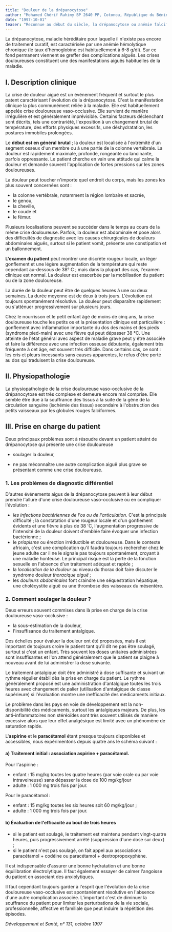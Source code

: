 ```yaml
---
title: "Douleur de la drépanocytose"
author: "Mohamed Chérif Rahimy BP 2640 PP, Cotonou, République du Bénin."
date: "1997-10-01"
teaser: "Reconnue au début du siècle, la drépanocytose ou anémie falciforme ou hémoglobinopathie S est une maladie autosomique récessive (pour que l'enfant soit malade, il faut qu'il ait reçu de chacun de ses deux parents le gène anormal) due à la présence de l'hémoglobine S dans les globules rouges. Il s'agit d'une affection fréquente, avec une spécificité ethnique et qui touche principalement les populations d'origine africaine et indienne ; par exemple, en Afrique au sud du Sahara et plus particulièrement dans les pays du golfe du Bénin, la prévalence des transmetteurs atteint 30 % de la population."
---
```


La drépanocytose, maladie héréditaire pour laquelle il n'existe pas encore de traitement curatif, est caractérisée par une anémie hémolytique chronique (le taux d'hémoglobine est habituellement à 6-8 g/dl). Sur ce fond permanent viennent se greffer des complications aiguës. Les crises douloureuses constituent une des manifestations aiguës habituelles de la maladie.

## **I. Description clinique**

La crise de douleur aiguë est un événement fréquent et surtout le plus patent caractérisant l'évolution de la drépanocytose. C'est la manifestation clinique la plus communément reliée à la maladie. Elle est habituellement appelée crise douloureuse vaso-occlusive. Elle survient de manière irrégulière et est généralement imprévisible. Certains facteurs déclenchant sont décrits, tels une contrariété, l'exposition à un changement brutal de température, des efforts physiques excessifs, une déshydratation, les postures immobiles prolongées.

Le **début est en général brutal** ; la douleur est localisée à l'extrémité d'un segment osseux d'un membre ou à une partie de la colonne vertébrale. La douleur est rapidement maximale, profonde, rongeante ou lancinante, parfois oppressante. Le patient cherche en vain une attitude qui calme la douleur et demande souvent l'application de fortes pressions sur les zones douloureuses.

La douleur peut toucher n'importe quel endroit du corps, mais les zones les plus souvent concernées sont :

*   la colonne vertébrale, notamment la région lombaire et sacrée,
*   le genou,
*   la cheville,
*   le coude et
*   le fémur.

Plusieurs localisations peuvent se succéder dans le temps au cours de la même crise douloureuse. Parfois, la douleur est abdominale et pose alors des difficultés de diagnostic avec les causes chirurgicales de douleurs abdominales aiguës, surtout si le patient vomit, présente une constipation et un ballonnement.

**L'examen du patient** peut montrer une discrète rougeur locale, un léger gonflement et une légère augmentation de la température qui reste cependant au-dessous de 38° C ; mais dans la plupart des cas, l'examen clinique est normal. La douleur est exacerbée par la mobilisation du patient ou de la zone douloureuse.

La durée de la douleur peut être de quelques heures à une ou deux semaines. La durée moyenne est de deux à trois jours. L'évolution est toujours spontanément résolutive. La douleur peut disparaître rapidement ou s'atténuer progressivement sur plusieurs jours.

Chez le nourrisson et le petit enfant âgé de moins de cinq ans, la crise douloureuse touche les petits os et la présentation clinique est particulière : gonflement avec inflammation importante du dos des mains et des pieds (syndrome pied-main) avec une fièvre qui peut dépasser 38 °C. Une atteinte de l'état général avec aspect de maladie grave peut y être associée et faire la différence avec une infection osseuse débutante, également très fréquente à cet âge, est souvent très difficile. Dans certains cas, ce sont : les cris et pleurs incessants sans causes apparentes, le refus d'être porté au dos qui traduisent la crise douloureuse.

## **II. Physiopathologie**

La physiopathologie de la crise douloureuse vaso-occlusive de la drépanocytose est très complexe et demeure encore mal comprise. Elle semble être due à la souffrance des tissus à la suite de la gêne de la circulation sanguine (ischémie des tissus) secondaire à l'obstruction des petits vaisseaux par les globules rouges falciformes.

## **III. Prise en charge du patient**

Deux principaux problèmes sont à résoudre devant un patient atteint de drépanocytose qui présente une crise douloureuse

*   soulager la douleur,

*   ne pas méconnaître une autre complication aiguë plus grave se présentant comme une crise douloureuse.

### **1. Les problèmes de diagnostic différentiel**

D'autres événements aigus de la drépanocytose peuvent à leur début prendre l'allure d'une crise douloureuse vaso-occlusive ou en compliquer l'évolution :

*   _les infections bactériennes de l'os ou de_ _l'articulation._ C'est la principale difficulté ; la constatation d'une rougeur locale et d'un gonflement évidents et une fièvre à plus de 38 'C, l'augmentation progressive de l'intensité de la douleur doivent d'emblée faire évoquer une infection bactérienne ;
*   le _priapisme_ ou érection irréductible et douloureuse. Dans le contexte africain, c'est une complication qu'il faudra toujours rechercher chez le jeune adulte car il ne le signale pas toujours spontanément, croyant à une maladie honteuse. Le principal risque est la perte de la fonction sexuelle en l'absence d'un traitement adéquat et rapide ;
*   la _localisation de la douleur_ au niveau du thorax doit faire discuter le syndrome douleur _thoracique aiguë ;_
*   les _douleurs abdominales_ font craindre une séquestration hépatique, une cholécystite aiguë ou une thrombose des vaisseaux du mésentère.

### **2. Comment soulager la douleur ?**

Deux erreurs souvent commises dans là prise en charge de la crise douloureuse vaso-occlusive :

*   la sous-estimation de la douleur,
*   l'insuffisance du traitement antalgique.

Des échelles pour évaluer la douleur ont été proposées, mais il est important de toujours croire le patient tant qu'il dit ne pas être soulagé, surtout si c'est un enfant. Très souvent les doses unitaires administrées sont insuffisantes et l'on attend généralement que le patient se plaigne à nouveau avant de lui administrer la dose suivante.

Le traitement antalgique doit être administré à dose suffisante et suivant un rythme régulier établi dès la prise en charge du patient. Le rythme généralement proposé est une administration d'antalgique toutes les trois heures avec changement de palier (utilisation d'antalgique de classe supérieure) si l'évaluation montre une inefficacité des médicaments initiaux.

Le problème dans les pays en voie de développement est la non-disponibilité des médicaments, surtout les antalgiques majeurs. De plus, les anti-inflammatoires non stéréoïdes sont très souvent utilisés de manière excessive alors que leur effet analgésique est limité avec un phénomène de saturation rapide.

L'**aspirine** et le **paracétamol** étant presque toujours disponibles et accessibles, nous expérimentons depuis quatre ans le schéma suivant :

#### a) Traitement initial : association aspirine + paracétamol.

Pour l'aspirine :

*   enfant : 15 mg/kg toutes les quatre heures (par voie orale ou par voie intraveineuse) sans dépasser la dose de 100 mg/kg/jour
*   adulte : 1 000 mg trois fois par jour.

Pour le paracétamol :

*   enfant : 15 mg/kg toutes les six heures soit 60 mg/kg/jour ;
*   adulte : 1 000 mg trois fois par jour.

#### b) Évaluation de l'efficacité au bout de trois heures

*   si le patient est soulagé, le traitement est maintenu pendant vingt-quatre heures, puis progressivement arrêté (suppression d'une dose sur deux) ;
*   si le patient n'est pas soulagé, on fait appel aux associations paracétamol + codéine ou paracétamol + dextropropoxyphène.

Il est indispensable d'assurer une bonne hydratation et une bonne équilibration électrolytique. Il faut également essayer de calmer l'angoisse du patient en associant des anxiolytiques.

Il faut cependant toujours garder à l'esprit que l'évolution de la crise douloureuse vaso-occlusive est spontanément résolutive en l'absence d'une autre complication associée. L'important c'est de diminuer la souffrance du patient pour limiter les perturbations de la vie sociale, professionnelle, affective et familiale que peut induire la répétition des épisodes.

_Développement et Santé, n° 131, octobre 1997_